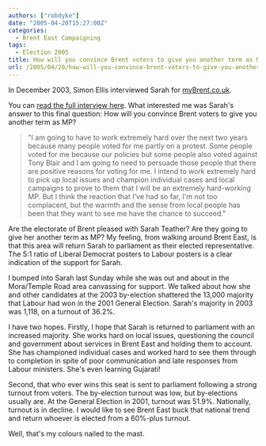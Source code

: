 ```yaml
---
authors: ["robdyke"]
date: "2005-04-20T15:27:00Z"
categories:
  - Brent East Campaigning
tags:
  - Election 2005
title: How will you convince Brent voters to give you another term as MP?
url: /2005/04/20/how-will-you-convince-brent-voters-to-give-you-another-term-as-mp/
---
```

In December 2003, Simon Ellis interviewed Sarah for [myBrent.co.uk](http://www.mybrent.co.uk/).

You can [read the full interview here](http://www.mybrent.co.uk/brent/community-sarah-teather.htm). What interested me was Sarah's answer to this final question: How will you convince Brent voters to give you another term as MP?

> "I am going to have to work extremely hard over the next two years because many people voted for me partly on a protest. Some people voted for me because our policies but some people also voted against Tony Blair and I am going to need to persuade those people that there are positive reasons for voting for me. I intend to work extremely hard to pick up local issues and champion individual cases and local campaigns to prove to them that I will be an extremely hard-working MP. But I think the reaction that I've had so far, I'm not too complacent, but the warmth and the sense from local people has been that they want to see me have the chance to succeed."

Are the electorate of Brent pleased with Sarah Teather? Are they going to give her another term as MP? My feeling, from walking around Brent East, is that this area will return Sarah to parliament as their elected representative. The 5:1 ratio of Liberal Democrat posters to Labour posters is a clear indication of the support for Sarah.

I bumped into Sarah last Sunday while she was out and about in the Mora/Temple Road area canvassing for support. We talked about how she and other candidates at the 2003 by-election shattered the 13,000 majority that Labour had won in the 2001 General Election. Sarah's majority in 2003 was 1,118, on a turnout of 36.2%.

I have two hopes. Firstly, I hope that Sarah is returned to parliament with an increased majority. She works hard on local issues, questioning the council and government about services in Brent East and holding them to account. She has championed individual cases and worked hard to see them through to completion in spite of poor communication and late responses from Labour ministers. She's even learning Gujarati!

Second, that who ever wins this seat is sent to parliament following a strong turnout from voters. The by-election turnout was low, but by-elections usually are. At the General Election in 2001, turnout was 51.9%. Nationally, turnout is in decline. I would like to see Brent East buck that national trend and return whoever is elected from a 60%-plus turnout.

Well, that's my colours nailed to the mast.